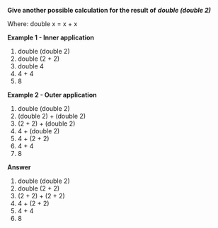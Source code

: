 **Give another possible calculation for the result of** ***double (double 2)***

Where: double x = x + x

**Example 1 - Inner application**

1. double (double 2)
2. double (2 + 2)
3. double 4
4. 4 + 4
5. 8

**Example 2 - Outer application**

1. double (double 2)
2. (double 2) + (double 2)
3. (2 + 2) + (double 2)
4. 4 + (double 2)
5. 4 + (2 + 2)
6. 4 + 4 
7. 8

**Answer**
1. double (double 2)
2. double (2 + 2)
3. (2 + 2) + (2 + 2)
4. 4 + (2 + 2)
5. 4 + 4
6. 8
